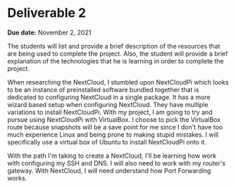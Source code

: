# Deliverable 2
**Due date:** November 2, 2021

The students will list and provide a brief description of the resources that are being used to complete the project. Also, the student will provide a brief explanation of the technologies that he is learning in order to complete the project.

When researching the NextCloud, I stumbled upon NextCloudPi which looks to be an instance of preinstalled software bundled together that is dedicated to configuring NextCloud in a single package. It has a more wizard based setup when configuring NextCloud. They have multiple variations to install NextCloudPi. With my project, I am going to try and pursue using NextCloudPi with VirtualBox. I choose to pick the VirtualBox route because snapshots will be a save point for me since I don't have too much experience Linux and being prone to making stupid mistakes. I will specifically use a virtual box of Ubuntu to install NextCloudPi onto it.

With the path I'm taking to create a NextCloud, I'll be learning how work with configuring my SSH and DNS. I will also need to work with my router's gateway. With NextCloud, I will need understand how Port Forwarding works.